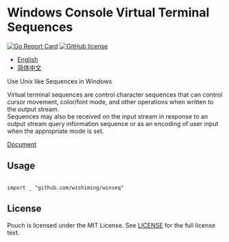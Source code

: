 # Windows Console Virtual Terminal Sequences

[![Go Report Card](https://goreportcard.com/badge/github.com/wzshiming/winseq)](https://goreportcard.com/report/github.com/wzshiming/winseq)
[![GitHub license](https://img.shields.io/github/license/wzshiming/winseq.svg)](https://github.com/wzshiming/winseq/blob/master/LICENSE)

- [English](https://github.com/wzshiming/winseq/blob/master/README.md)
- [简体中文](https://github.com/wzshiming/winseq/blob/master/README_cn.md)

Use Unix like Sequences in Windows

Virtual terminal sequences are control character sequences that can control cursor movement, color/font mode, and other operations when written to the output stream.  
Sequences may also be received on the input stream in response to an output stream query information sequence or as an encoding of user input when the appropriate mode is set.  

[Document](https://docs.microsoft.com/en-us/windows/console/console-virtual-terminal-sequences)

## Usage

``` golang

import _ "github.com/wzshiming/winseq"

```

## License

Pouch is licensed under the MIT License. See [LICENSE](https://github.com/wzshiming/winseq/blob/master/LICENSE) for the full license text.
